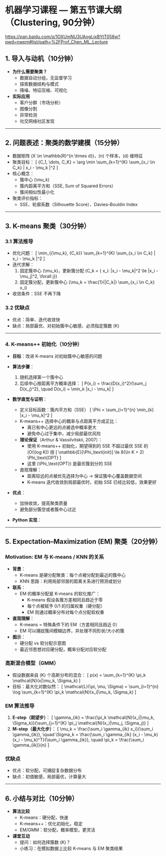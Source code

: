 # 机器学习课程 — 第五节课大纲（Clustering, 90分钟）

https://pan.baidu.com/s/1OXUmNU3UAogLjxBYtT058w?pwd=nwpm#list/path=%2FProf_Chen_ML_Lecture

## 1. 导入与动机（10分钟）

- **为什么需要聚类？**
	- 数据自动分组，无监督学习
	- 探索数据结构与模式
	- 降噪、特征压缩、可视化
- **实际应用**
	- 客户分群（市场分析）
	- 图像分割
	- 异常检测
	- 社交网络社区发现

---

## 2. 问题表述：聚类的数学建模（15分钟）

- 数据矩阵 \(X \in \mathbb{R}^{n \times d}\)，\(n\) 个样本，\(d\) 维特征
- 聚类目标：
	\[
	\{C_1, \dots, C_K\} = \arg \min \sum_{k=1}^{K} \sum_{x_i \in C_k} \| x_i - \mu_k \|^2
	\]
- 核心概念：
	- 簇中心 \(\mu_k\)
	- 簇内距离平方和（SSE, Sum of Squared Errors）
	- 簇间相似性最小化
- 聚类评价指标：
	- SSE、轮廓系数（Silhouette Score）、Davies–Bouldin Index

---

## 3. K-means 聚类（30分钟）

### 3.1 算法推导

- 优化问题：
	\[
	\min_{\{\mu_k\}, \{C_k\}} \sum_{k=1}^{K} \sum_{x_i \in C_k} \| x_i - \mu_k \|^2
	\]
- 迭代求解：
	1. 固定簇中心 \(\mu_k\)，更新簇分配 \(C_k = \{ x_i: \|x_i - \mu_k\|^2 \le \|x_i - \mu_j\|^2, \forall j\}\)
	2. 固定簇分配，更新簇中心 \(\mu_k = \frac{1}{|C_k|} \sum_{x_i \in C_k} x_i\)
- 收敛条件：SSE 不再下降

### 3.2 优缺点

- 优点：简单、迭代收敛快
- 缺点：局部最优、对初始簇中心敏感、必须指定簇数 \(K\)

---

### 4. K-means++ 初始化（10分钟）

- **目标**：改进 K-means 对初始簇中心敏感的问题

- **算法步骤**：
	1. 随机选择第一个簇中心
	2. 后续中心按距离平方概率选择：
		\[
		P(x_i) = \frac{D(x_i)^2}{\sum_j D(x_j)^2}, \quad D(x_i) = \min_k \|x_i - \mu_k\|
		\]

- **数学直觉与证明**：
	- 定义目标函数：簇内平方和（SSE）
		\[
		\Phi = \sum_{i=1}^{n} \min_{k} \|x_i - \mu_k\|^2
		\]
	- K-means++ 选择中心的概率与点距离平方成正比：
		- 离已有中心更远的点被选中概率更大
		- 避免中心过于集中，减少局部最优风险
	- **理论保证**（Arthur & Vassilvitskii, 2007）：
		- 使用 K-means++ 初始化，期望得到的 SSE 不超过最优 SSE 的 \(O(\log K)\) 倍
			\[
			\mathbb{E}[\Phi_\text{init}] \le 8(\ln K + 2) \Phi_\text{OPT}
			\]
		- 这里 \(\Phi_\text{OPT}\) 是最优簇划分的 SSE
	- 直观理解：
		- 距离较远的点被优先选择为中心 → 保证簇中心覆盖数据空间
		- K-means 迭代收敛到局部最优时，初始 SSE 已经比较低，效果更好

- **优点**：
	- 加快收敛，提高聚类质量
	- 避免部分簇空或者簇中心过近
- **Python 实现**：

---

## 5. Expectation–Maximization (EM) 聚类（20分钟）

### Motivation: EM 与 K-means / KNN 的关系

- **背景**：
	- K-means 是硬分配聚类：每个点被分配到最近的簇中心  
	- KNN 思路：利用局部邻居的距离关系进行预测或划分
- **联系**：
	- EM 的概率分配是 K-means 的软化推广：
		- K-means 假设各簇方差相同且趋近于零  
		- 每个点被赋予 0/1 的归属权重（硬分配）  
		- EM 则通过概率分布对每个点分配软权重
- **直观理解**：
	- K-means = 特殊条件下的 EM（方差相同且趋近 0）
	- EM 可以捕捉簇间模糊边界，并处理不同形状/大小的簇
- **图示**：
	- 硬分配 vs 软分配示意图
	- 最近邻思想对应硬分配，概率分配对应软分配

### 高斯混合模型（GMM）

- 假设数据来自 \(K\) 个高斯分布的混合：
	\[
	p(x) = \sum_{k=1}^{K} \pi_k \mathcal{N}(x|\mu_k, \Sigma_k)
	\]
- 目标：最大化对数似然：
	\[
	\mathcal{L}(\pi, \mu, \Sigma) = \sum_{i=1}^{n} \log \sum_{k=1}^{K} \pi_k \mathcal{N}(x_i|\mu_k, \Sigma_k)
	\]

### EM 算法推导

1. **E-step（期望步）**：
	\[
	\gamma_{ik} = \frac{\pi_k \mathcal{N}(x_i|\mu_k, \Sigma_k)}{\sum_{j=1}^{K} \pi_j \mathcal{N}(x_i|\mu_j, \Sigma_j)}
	\]
2. **M-step（最大化步）**：
	\[
	\mu_k = \frac{\sum_i \gamma_{ik} x_i}{\sum_i \gamma_{ik}}, \quad
	\Sigma_k = \frac{\sum_i \gamma_{ik} (x_i - \mu_k)(x_i - \mu_k)^T}{\sum_i \gamma_{ik}}, \quad
	\pi_k = \frac{\sum_i \gamma_{ik}}{n}
	\]

### 优缺点

- 优点：软分配，可捕捉复杂数据分布
- 缺点：初值敏感，局部最优，计算量大

---

## 6. 小结与对比（10分钟）

- **算法比较**
	- K-means：硬分配，快速
	- K-means++：优化初始化，稳定
	- EM/GMM：软分配，概率模型，更灵活
- **课堂互动**
	- 提问：如何选择簇数 \(K\)？
	- 小练习：在模拟数据上比较 K-means 与 EM 聚类结果